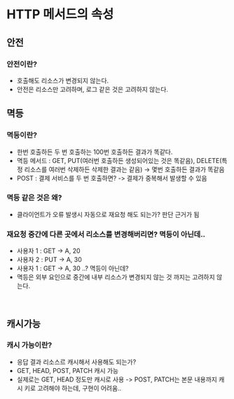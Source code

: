# HTTP 메서드의 속성
## 안전 
### 안전이란? 
* 호출해도 리소스가 변경되지 않는다.
* 안전은 리소스만 고려하며, 로그 같은 것은 고려하지 않는다. 

## 멱등 
### 멱등이란? 
* 한번 호출하든 두 번 호출하는 100번 호출하든 결과가 똑같다. 
* 멱등 메서드 : GET, PUT(여러번 호출하든 생성되어있는 것은 똑같음), DELETE(특정 리소스를 여러번 삭제하든 삭제한 결과는 같음) -> 몇번 호출하든 결과가 똑같음 
* POST : 결제 서비스를 두 번 호출하면? -> 결제가 중복해서 발생할 수 있음 

### 멱등 같은 것은 왜? 
* 클라이언트가 오류 발생시 자동으로 재요청 해도 되는가? 판단 근거가 됨 

### 재요청 중간에 다른 곳에서 리소스를 변경해버리면? 멱등이 아닌데.. 
* 사용자 1 :  GET -> A, 20 
* 사용자 2 : PUT -> A, 30 
* 사용자 1 : GET -> A, 30   ..? 멱등이 아닌데? 
* 멱등은 외부 요인으로 중간에 내부 리소스가 변경되지 않는 것 까지는 고려하지 않는다. 

<br/>
 
## 캐시가능 
### 캐시 가능이란? 
* 응답 결과 리소스르 캐시해서 사용해도 되는가? 
* GET, HEAD, POST, PATCH 캐시 가능 
* 실제로는 GET, HEAD 정도만 캐시로 사용 
-> POST, PATCH는 본문 내용까지 캐시 키로 고려해야 하는데, 구현이 어려움.. 
